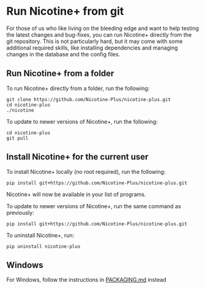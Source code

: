 # Run Nicotine+ from git
For those of us who like living on the bleeding edge and want to help testing the latest changes and bug-fixes, you can run Nicotine+ directly from the git repository.
This is not particularly hard, but it may come with some additional required skills, like installing dependencies and managing changes in the database and the config files.

## Run Nicotine+ from a folder
To run Nicotine+ directly from a folder, run the following:

```console
git clone https://github.com/Nicotine-Plus/nicotine-plus.git
cd nicotine-plus
./nicotine
```

To update to newer versions of Nicotine+, run the following:

```console
cd nicotine-plus
git pull
```

## Install Nicotine+ for the current user
To install Nicotine+ locally (no root required), run the following:

```console
pip install git+https://github.com/Nicotine-Plus/nicotine-plus.git
```

Nicotine+ will now be available in your list of programs.

To update to newer versions of Nicotine+, run the same command as previously:

```console
pip install git+https://github.com/Nicotine-Plus/nicotine-plus.git
```

To uninstall Nicotine+, run:
```console
pip uninstall nicotine-plus
```

## Windows
For Windows, follow the instructions in [PACKAGING.md](PACKAGING.md#windows) instead

